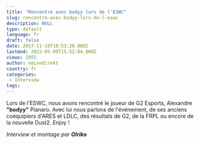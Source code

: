 ```yaml
---
title: "Rencontre avec bodyy lors de l'ESWC"
slug: rencontre-avec-bodyy-lors-de-l-eswc
description: NULL
type: default
language: fr
draft: false
date: 2017-11-19T18:53:28.000Z
lastmod: 2022-05-09T15:52:04.000Z
views: 2955
author: neLendirekt
country: fr
categories:
 - Interview
tags:
---
```

Lors de l'ESWC, nous avons rencontré le joueur de G2 Esports, Alexandre **"bodyy"** Pianaro. Avec lui nous parlons de l'événement, de ses anciens coéquipiers d'ARES et LDLC, des résultats de G2, de la FRPL ou encore de la nouvelle Dust2\. Enjoy !

_Interview et montage par **Olriko**_
